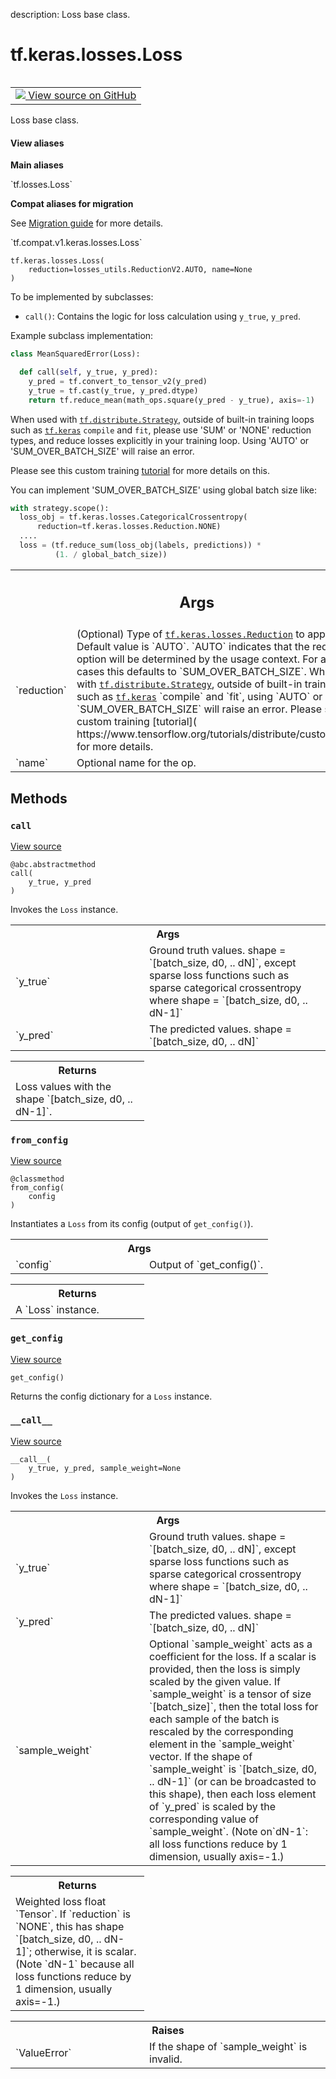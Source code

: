 description: Loss base class.

<div itemscope itemtype="http://developers.google.com/ReferenceObject">
<meta itemprop="name" content="tf.keras.losses.Loss" />
<meta itemprop="path" content="Stable" />
<meta itemprop="property" content="__call__"/>
<meta itemprop="property" content="__init__"/>
<meta itemprop="property" content="call"/>
<meta itemprop="property" content="from_config"/>
<meta itemprop="property" content="get_config"/>
</div>

# tf.keras.losses.Loss

<!-- Insert buttons and diff -->

<table class="tfo-notebook-buttons tfo-api nocontent" align="left">
<td>
  <a target="_blank" href="https://github.com/tensorflow/tensorflow/blob/r2.4/tensorflow/python/keras/losses.py#L47-L210">
    <img src="https://www.tensorflow.org/images/GitHub-Mark-32px.png" />
    View source on GitHub
  </a>
</td>
</table>



Loss base class.

<section class="expandable">
  <h4 class="showalways">View aliases</h4>
  <p>
<b>Main aliases</b>
<p>`tf.losses.Loss`</p>

<b>Compat aliases for migration</b>
<p>See
<a href="https://www.tensorflow.org/guide/migrate">Migration guide</a> for
more details.</p>
<p>`tf.compat.v1.keras.losses.Loss`</p>
</p>
</section>

<pre class="devsite-click-to-copy prettyprint lang-py tfo-signature-link">
<code>tf.keras.losses.Loss(
    reduction=losses_utils.ReductionV2.AUTO, name=None
)
</code></pre>



<!-- Placeholder for "Used in" -->

To be implemented by subclasses:
* `call()`: Contains the logic for loss calculation using `y_true`, `y_pred`.

Example subclass implementation:

```python
class MeanSquaredError(Loss):

  def call(self, y_true, y_pred):
    y_pred = tf.convert_to_tensor_v2(y_pred)
    y_true = tf.cast(y_true, y_pred.dtype)
    return tf.reduce_mean(math_ops.square(y_pred - y_true), axis=-1)
```

When used with <a href="../../../tf/distribute/Strategy.md"><code>tf.distribute.Strategy</code></a>, outside of built-in training loops
such as <a href="../../../tf/keras.md"><code>tf.keras</code></a> `compile` and `fit`, please use 'SUM' or 'NONE' reduction
types, and reduce losses explicitly in your training loop. Using 'AUTO' or
'SUM_OVER_BATCH_SIZE' will raise an error.

Please see this custom training [tutorial](
  https://www.tensorflow.org/tutorials/distribute/custom_training) for more
details on this.

You can implement 'SUM_OVER_BATCH_SIZE' using global batch size like:
```python
with strategy.scope():
  loss_obj = tf.keras.losses.CategoricalCrossentropy(
      reduction=tf.keras.losses.Reduction.NONE)
  ....
  loss = (tf.reduce_sum(loss_obj(labels, predictions)) *
          (1. / global_batch_size))
```

<!-- Tabular view -->
 <table class="responsive fixed orange">
<colgroup><col width="214px"><col></colgroup>
<tr><th colspan="2"><h2 class="add-link">Args</h2></th></tr>

<tr>
<td>
`reduction`
</td>
<td>
(Optional) Type of <a href="../../../tf/keras/losses/Reduction.md"><code>tf.keras.losses.Reduction</code></a> to apply to
loss. Default value is `AUTO`. `AUTO` indicates that the reduction
option will be determined by the usage context. For almost all cases
this defaults to `SUM_OVER_BATCH_SIZE`. When used with
<a href="../../../tf/distribute/Strategy.md"><code>tf.distribute.Strategy</code></a>, outside of built-in training loops such as
<a href="../../../tf/keras.md"><code>tf.keras</code></a> `compile` and `fit`, using `AUTO` or `SUM_OVER_BATCH_SIZE`
will raise an error. Please see this custom training [tutorial](
https://www.tensorflow.org/tutorials/distribute/custom_training)
for more details.
</td>
</tr><tr>
<td>
`name`
</td>
<td>
Optional name for the op.
</td>
</tr>
</table>



## Methods

<h3 id="call"><code>call</code></h3>

<a target="_blank" href="https://github.com/tensorflow/tensorflow/blob/r2.4/tensorflow/python/keras/losses.py#L172-L186">View source</a>

<pre class="devsite-click-to-copy prettyprint lang-py tfo-signature-link">
<code>@abc.abstractmethod</code>
<code>call(
    y_true, y_pred
)
</code></pre>

Invokes the `Loss` instance.


<!-- Tabular view -->
 <table class="responsive fixed orange">
<colgroup><col width="214px"><col></colgroup>
<tr><th colspan="2">Args</th></tr>

<tr>
<td>
`y_true`
</td>
<td>
Ground truth values. shape = `[batch_size, d0, .. dN]`, except
sparse loss functions such as sparse categorical crossentropy where
shape = `[batch_size, d0, .. dN-1]`
</td>
</tr><tr>
<td>
`y_pred`
</td>
<td>
The predicted values. shape = `[batch_size, d0, .. dN]`
</td>
</tr>
</table>



<!-- Tabular view -->
 <table class="responsive fixed orange">
<colgroup><col width="214px"><col></colgroup>
<tr><th colspan="2">Returns</th></tr>
<tr class="alt">
<td colspan="2">
Loss values with the shape `[batch_size, d0, .. dN-1]`.
</td>
</tr>

</table>



<h3 id="from_config"><code>from_config</code></h3>

<a target="_blank" href="https://github.com/tensorflow/tensorflow/blob/r2.4/tensorflow/python/keras/losses.py#L156-L166">View source</a>

<pre class="devsite-click-to-copy prettyprint lang-py tfo-signature-link">
<code>@classmethod</code>
<code>from_config(
    config
)
</code></pre>

Instantiates a `Loss` from its config (output of `get_config()`).


<!-- Tabular view -->
 <table class="responsive fixed orange">
<colgroup><col width="214px"><col></colgroup>
<tr><th colspan="2">Args</th></tr>

<tr>
<td>
`config`
</td>
<td>
Output of `get_config()`.
</td>
</tr>
</table>



<!-- Tabular view -->
 <table class="responsive fixed orange">
<colgroup><col width="214px"><col></colgroup>
<tr><th colspan="2">Returns</th></tr>
<tr class="alt">
<td colspan="2">
A `Loss` instance.
</td>
</tr>

</table>



<h3 id="get_config"><code>get_config</code></h3>

<a target="_blank" href="https://github.com/tensorflow/tensorflow/blob/r2.4/tensorflow/python/keras/losses.py#L168-L170">View source</a>

<pre class="devsite-click-to-copy prettyprint lang-py tfo-signature-link">
<code>get_config()
</code></pre>

Returns the config dictionary for a `Loss` instance.


<h3 id="__call__"><code>__call__</code></h3>

<a target="_blank" href="https://github.com/tensorflow/tensorflow/blob/r2.4/tensorflow/python/keras/losses.py#L117-L154">View source</a>

<pre class="devsite-click-to-copy prettyprint lang-py tfo-signature-link">
<code>__call__(
    y_true, y_pred, sample_weight=None
)
</code></pre>

Invokes the `Loss` instance.


<!-- Tabular view -->
 <table class="responsive fixed orange">
<colgroup><col width="214px"><col></colgroup>
<tr><th colspan="2">Args</th></tr>

<tr>
<td>
`y_true`
</td>
<td>
Ground truth values. shape = `[batch_size, d0, .. dN]`, except
sparse loss functions such as sparse categorical crossentropy where
shape = `[batch_size, d0, .. dN-1]`
</td>
</tr><tr>
<td>
`y_pred`
</td>
<td>
The predicted values. shape = `[batch_size, d0, .. dN]`
</td>
</tr><tr>
<td>
`sample_weight`
</td>
<td>
Optional `sample_weight` acts as a
coefficient for the loss. If a scalar is provided, then the loss is
simply scaled by the given value. If `sample_weight` is a tensor of size
`[batch_size]`, then the total loss for each sample of the batch is
rescaled by the corresponding element in the `sample_weight` vector. If
the shape of `sample_weight` is `[batch_size, d0, .. dN-1]` (or can be
broadcasted to this shape), then each loss element of `y_pred` is scaled
by the corresponding value of `sample_weight`. (Note on`dN-1`: all loss
functions reduce by 1 dimension, usually axis=-1.)
</td>
</tr>
</table>



<!-- Tabular view -->
 <table class="responsive fixed orange">
<colgroup><col width="214px"><col></colgroup>
<tr><th colspan="2">Returns</th></tr>
<tr class="alt">
<td colspan="2">
Weighted loss float `Tensor`. If `reduction` is `NONE`, this has
shape `[batch_size, d0, .. dN-1]`; otherwise, it is scalar. (Note `dN-1`
because all loss functions reduce by 1 dimension, usually axis=-1.)
</td>
</tr>

</table>



<!-- Tabular view -->
 <table class="responsive fixed orange">
<colgroup><col width="214px"><col></colgroup>
<tr><th colspan="2">Raises</th></tr>

<tr>
<td>
`ValueError`
</td>
<td>
If the shape of `sample_weight` is invalid.
</td>
</tr>
</table>





